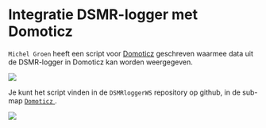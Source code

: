 # Integratie DSMR-logger met Domoticz

`Michel Groen` heeft een script voor [Domoticz](http://www.domoticz.com/) geschreven waarmee data uit de DSMR-logger in Domoticz kan worden weergegeven.

![](https://mrwheel.github.io/DSMRloggerWS/img/Logger-Domoticz1.png)

Je kunt het script vinden in de `DSMRloggerWS` repository op github, in de sub-map [`Domoticz` ](https://github.com/mrWheel/DSMRloggerWS/tree/master/Koppelingen/Domoticz).

![](https://mrwheel.github.io/DSMRloggerWS/img/Logger-Domoticz2.png)

